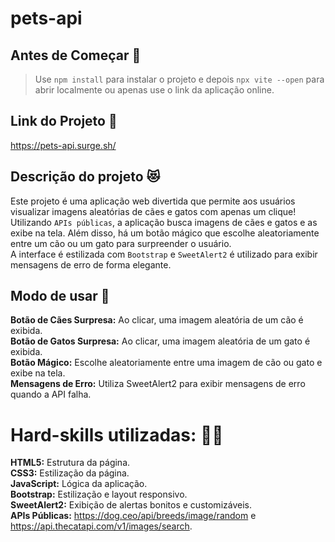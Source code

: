 # pets-api

## Antes de Começar 🥇
> Use `npm install` para instalar o projeto e depois `npx vite --open` para abrir localmente ou apenas use o link da aplicação online.

## Link do Projeto 🚀
https://pets-api.surge.sh/

## Descrição do projeto 😻
Este projeto é uma aplicação web divertida que permite aos usuários visualizar imagens aleatórias de cães e gatos com apenas um clique! Utilizando `APIs públicas`, a aplicação busca imagens de cães e gatos e as exibe na tela. Além disso, há um botão mágico que escolhe aleatoriamente entre um cão ou um gato para surpreender o usuário. <br> A interface é estilizada com `Bootstrap` e `SweetAlert2` é utilizado para exibir mensagens de erro de forma elegante.

## Modo de usar 🐶
**Botão de Cães Surpresa:** Ao clicar, uma imagem aleatória de um cão é exibida. <br>
**Botão de Gatos Surpresa:** Ao clicar, uma imagem aleatória de um gato é exibida. <br>
**Botão Mágico:** Escolhe aleatoriamente entre uma imagem de cão ou gato e exibe na tela. <br>
**Mensagens de Erro:** Utiliza SweetAlert2 para exibir mensagens de erro quando a API falha. <br>

# Hard-skills utilizadas: 👨‍🔧
**HTML5:** Estrutura da página. <br>
**CSS3:** Estilização da página. <br>
**JavaScript:** Lógica da aplicação. <br>
**Bootstrap:** Estilização e layout responsivo. <br> 
**SweetAlert2:** Exibição de alertas bonitos e customizáveis. <br>
**APIs Públicas:** https://dog.ceo/api/breeds/image/random e https://api.thecatapi.com/v1/images/search. <br>
